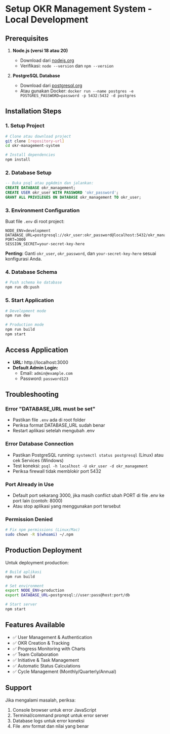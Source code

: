 # Setup OKR Management System - Local Development

## Prerequisites

1. **Node.js (versi 18 atau 20)**
   - Download dari [nodejs.org](https://nodejs.org)
   - Verifikasi: `node --version` dan `npm --version`

2. **PostgreSQL Database**
   - Download dari [postgresql.org](https://postgresql.org)
   - Atau gunakan Docker: `docker run --name postgres -e POSTGRES_PASSWORD=password -p 5432:5432 -d postgres`

## Installation Steps

### 1. Setup Project
```bash
# Clone atau download project
git clone [repository-url]
cd okr-management-system

# Install dependencies
npm install
```

### 2. Database Setup
```sql
-- Buka psql atau pgAdmin dan jalankan:
CREATE DATABASE okr_management;
CREATE USER okr_user WITH PASSWORD 'okr_password';
GRANT ALL PRIVILEGES ON DATABASE okr_management TO okr_user;
```

### 3. Environment Configuration
Buat file `.env` di root project:
```env
NODE_ENV=development
DATABASE_URL=postgresql://okr_user:okr_password@localhost:5432/okr_management
PORT=3000
SESSION_SECRET=your-secret-key-here
```

**Penting:** Ganti `okr_user`, `okr_password`, dan `your-secret-key-here` sesuai konfigurasi Anda.

### 4. Database Schema
```bash
# Push schema ke database
npm run db:push
```

### 5. Start Application
```bash
# Development mode
npm run dev

# Production mode
npm run build
npm start
```

## Access Application

- **URL:** http://localhost:3000
- **Default Admin Login:**
  - Email: `admin@example.com`
  - Password: `password123`

## Troubleshooting

### Error "DATABASE_URL must be set"
- Pastikan file `.env` ada di root folder
- Periksa format DATABASE_URL sudah benar
- Restart aplikasi setelah mengubah .env

### Error Database Connection
- Pastikan PostgreSQL running: `systemctl status postgresql` (Linux) atau cek Services (Windows)
- Test koneksi: `psql -h localhost -U okr_user -d okr_management`
- Periksa firewall tidak memblokir port 5432

### Port Already in Use
- Default port sekarang 3000, jika masih conflict ubah PORT di file .env ke port lain (contoh: 8000)
- Atau stop aplikasi yang menggunakan port tersebut

### Permission Denied
```bash
# Fix npm permissions (Linux/Mac)
sudo chown -R $(whoami) ~/.npm
```

## Production Deployment

Untuk deployment production:
```bash
# Build aplikasi
npm run build

# Set environment
export NODE_ENV=production
export DATABASE_URL=postgresql://user:pass@host:port/db

# Start server
npm start
```

## Features Available

- ✅ User Management & Authentication
- ✅ OKR Creation & Tracking
- ✅ Progress Monitoring with Charts
- ✅ Team Collaboration
- ✅ Initiative & Task Management
- ✅ Automatic Status Calculations
- ✅ Cycle Management (Monthly/Quarterly/Annual)

## Support

Jika mengalami masalah, periksa:
1. Console browser untuk error JavaScript
2. Terminal/command prompt untuk error server
3. Database logs untuk error koneksi
4. File .env format dan nilai yang benar